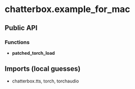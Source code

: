 # chatterbox.example_for_mac

## Public API


### Functions
- **patched_torch_load**

## Imports (local guesses)
- chatterbox.tts, torch, torchaudio